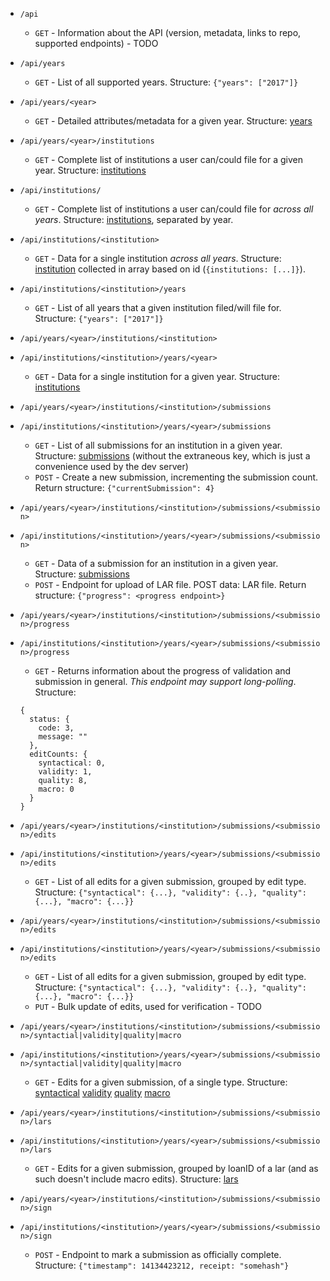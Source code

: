 * `/api`
    * `GET` - Information about the API (version, metadata, links to repo, supported endpoints) - TODO

* `/api/years`
    * `GET` - List of all supported years. Structure: `{"years": ["2017"]}`

* `/api/years/<year>`
    * `GET` - Detailed attributes/metadata for a given year. Structure: [years](https://github.com/cfpb/hmda-platform-ui/blob/c7590b1e6bd3243a8cd7909463ab8e2dc8c046a5/server/json/year.json)

* `/api/years/<year>/institutions`
    * `GET` - Complete list of institutions a user can/could file for a given year. Structure: [institutions](https://github.com/cfpb/hmda-platform-ui/blob/c7590b1e6bd3243a8cd7909463ab8e2dc8c046a5/server/json/user1-institutions.json)

* `/api/institutions/`
    * `GET` - Complete list of institutions a user can/could file for *across all years*. Structure: [institutions](https://github.com/cfpb/hmda-platform-ui/blob/c7590b1e6bd3243a8cd7909463ab8e2dc8c046a5/server/json/user1-institutions.json), separated by year.

* `/api/institutions/<institution>`
    * `GET` - Data for a single institution *across all years*. Structure: [institution](https://github.com/cfpb/hmda-platform-ui/blob/c7590b1e6bd3243a8cd7909463ab8e2dc8c046a5/server/json/user1-institutions.json#L48-L56) collected in array based on id (`{institutions: [...]}`).

* `/api/institutions/<institution>/years`
    * `GET` - List of all years that a given institution filed/will file for. Structure: `{"years": ["2017"]}`
  
* `/api/years/<year>/institutions/<institution>`
* `/api/institutions/<institution>/years/<year>`
    * `GET` - Data for a single institution for a given year. Structure: [institutions](https://github.com/cfpb/hmda-platform-ui/blob/c7590b1e6bd3243a8cd7909463ab8e2dc8c046a5/server/json/user1-institutions.json#L48-L56)

* `/api/years/<year>/institutions/<institution>/submissions`
* `/api/institutions/<institution>/years/<year>/submissions`
    * `GET` - List of all submissions for an institution in a given year. Structure: [submissions](https://github.com/cfpb/hmda-platform-ui/blob/c7590b1e6bd3243a8cd7909463ab8e2dc8c046a5/server/json/submissions.json#L26-L45) (without the extraneous key, which is just a convenience used by the dev server)
    * `POST` - Create a new submission, incrementing the submission count. Return structure: `{"currentSubmission": 4}`

* `/api/years/<year>/institutions/<institution>/submissions/<submission>`
* `/api/institutions/<institution>/years/<year>/submissions/<submission>`
    * `GET` - Data of a submission for an institution in a given year. Structure: [submissions](https://github.com/cfpb/hmda-platform-ui/blob/c7590b1e6bd3243a8cd7909463ab8e2dc8c046a5/server/json/submissions.json#L36-L45)
    * `POST` - Endpoint for upload of LAR file. POST data: LAR file. Return structure: `{"progress": <progress endpoint>}`

* `/api/years/<year>/institutions/<institution>/submissions/<submission>/progress`
* `/api/institutions/<institution>/years/<year>/submissions/<submission>/progress`
    * `GET` - Returns information about the progress of validation and submission in general. *This endpoint may support long-polling*. Structure:
    ```
    {
      status: {
        code: 3,
        message: ""
      },
      editCounts: {
        syntactical: 0,
        validity: 1,
        quality: 8,
        macro: 0
      }
    }
    ```

* `/api/years/<year>/institutions/<institution>/submissions/<submission>/edits`
* `/api/institutions/<institution>/years/<year>/submissions/<submission>/edits`
    * `GET` - List of all edits for a given submission, grouped by edit type. Structure: `{"syntactical": {...}, "validity": {..}, "quality": {...}, "macro": {...}}`

* `/api/years/<year>/institutions/<institution>/submissions/<submission>/edits`
* `/api/institutions/<institution>/years/<year>/submissions/<submission>/edits`
    * `GET` - List of all edits for a given submission, grouped by edit type. Structure: `{"syntactical": {...}, "validity": {..}, "quality": {...}, "macro": {...}}`
    * `PUT` - Bulk update of edits, used for verification - TODO

* `/api/years/<year>/institutions/<institution>/submissions/<submission>/syntactial|validity|quality|macro`
* `/api/institutions/<institution>/years/<year>/submissions/<submission>/syntactial|validity|quality|macro`
    * `GET` - Edits for a given submission, of a single type. Structure: [syntactical](https://github.com/cfpb/hmda-platform-ui/blob/c7590b1e6bd3243a8cd7909463ab8e2dc8c046a5/server/json/syntactical.json) [validity](https://github.com/cfpb/hmda-platform-ui/blob/c7590b1e6bd3243a8cd7909463ab8e2dc8c046a5/server/json/validity.json) [quality](https://github.com/cfpb/hmda-platform-ui/blob/c7590b1e6bd3243a8cd7909463ab8e2dc8c046a5/server/json/validity.json) [macro](https://github.com/cfpb/hmda-platform-ui/blob/c7590b1e6bd3243a8cd7909463ab8e2dc8c046a5/server/json/macro.json)

* `/api/years/<year>/institutions/<institution>/submissions/<submission>/lars`
* `/api/institutions/<institution>/years/<year>/submissions/<submission>/lars`
    * `GET` - Edits for a given submission, grouped by loanID of a lar (and as such doesn't include macro edits). Structure: [lars](https://github.com/cfpb/hmda-platform-ui/blob/c7590b1e6bd3243a8cd7909463ab8e2dc8c046a5/server/json/lars.json)

* `/api/years/<year>/institutions/<institution>/submissions/<submission>/sign`
* `/api/institutions/<institution>/years/<year>/submissions/<submission>/sign`
    * `POST` - Endpoint to mark a submission as officially complete. Structure: `{"timestamp": 14134423212, receipt: "somehash"}`
